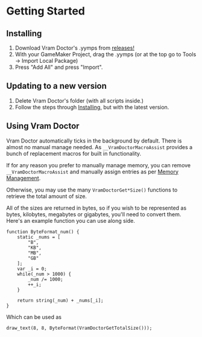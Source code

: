 # Getting Started

## Installing
1. Download Vram Doctor's .yymps from [releases!](https://github.com/tabularelf/VramDoctor/releases)
2. With your GameMaker Project, drag the .yymps (or at the top go to Tools -> Import Local Package)
3. Press "Add All" and press "Import".

## Updating to a new version

1. Delete Vram Doctor's folder (with all scripts inside.)
2. Follow the steps through [Installing](#installing), but with the latest version.

## Using Vram Doctor

Vram Doctor automatically ticks in the background by default. There is almost no manual manage needed. As `__VramDoctorMacroAssist` provides a bunch of replacement macros for built in functionality.

If for any reason you prefer to manually manage memory, you can remove `__VramDoctorMacroAssist` and manually assign entries as per [Memory Management](memory-management.md).

Otherwise, you may use the many `VramDoctorGet*Size()` functions to retrieve the total amount of size.

All of the sizes are returned in bytes, so if you wish to be represented as bytes, kilobytes, megabytes or gigabytes, you'll need to convert them. Here's an example function you can use along side.

```gml
function ByteFormat_num() {
	static _nums = [
		"B",
		"KB",
		"MB",
		"GB"
	];
	var _i = 0;
	while(_num > 1000) {
		_num /= 1000;
		++_i;
	}
	
	return string(_num) + _nums[_i];
}
```

Which can be used as
```gml
draw_text(8, 8, ByteFormat(VramDoctorGetTotalSize()));
```